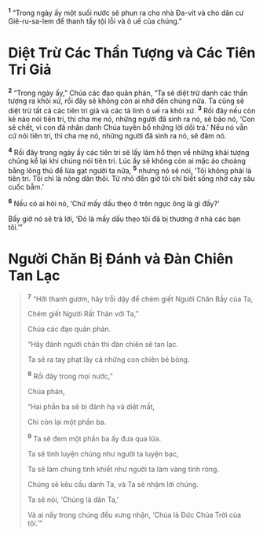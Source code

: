 <sup><b>1</b></sup> “Trong ngày ấy một suối nước sẽ phun ra cho nhà Ða-vít và cho dân cư Giê-ru-sa-lem để thanh tẩy tội lỗi và ô uế của chúng.”

# Diệt Trừ Các Thần Tượng và Các Tiên Tri Giả

<sup><b>2</b></sup> “Trong ngày ấy,” Chúa các đạo quân phán, “Ta sẽ diệt trừ danh các thần tượng ra khỏi xứ, rồi đây sẽ không còn ai nhớ đến chúng nữa. Ta cũng sẽ diệt trừ tất cả các tiên tri giả và các tà linh ô uế ra khỏi xứ. <sup><b>3</b></sup> Rồi đây nếu còn kẻ nào nói tiên tri, thì cha mẹ nó, những người đã sinh ra nó, sẽ bảo nó, ‘Con sẽ chết, vì con đã nhân danh Chúa tuyên bố những lời dối trá.’ Nếu nó vẫn cứ nói tiên tri, thì cha mẹ nó, những người đã sinh ra nó, sẽ đâm nó.

<sup><b>4</b></sup> Rồi đây trong ngày ấy các tiên tri sẽ lấy làm hổ thẹn về những khải tượng chúng kể lại khi chúng nói tiên tri. Lúc ấy sẽ không còn ai mặc áo choàng bằng lông thú để lừa gạt người ta nữa, <sup><b>5</b></sup> nhưng nó sẽ nói, ‘Tôi không phải là tiên tri. Tôi chỉ là nông dân thôi. Từ nhỏ đến giờ tôi chỉ biết sống nhờ cày sâu cuốc bẫm.’

<sup><b>6</b></sup> Nếu có ai hỏi nó, ‘Chứ mấy dấu thẹo ở trên ngực ông là gì đấy?’

Bấy giờ nó sẽ trả lời, ‘Ðó là mấy dấu thẹo tôi đã bị thương ở nhà các bạn tôi.’”

# Người Chăn Bị Ðánh và Ðàn Chiên Tan Lạc

> <sup><b>7</b></sup> “Hỡi thanh gươm, hãy trỗi dậy để chém giết Người Chăn Bầy của Ta,
>
> Chém giết Người Rất Thân với Ta,”
>
> Chúa các đạo quân phán.
>
> “Hãy đánh người chăn thì đàn chiên sẽ tan lạc.
>
> Ta sẽ ra tay phạt lây cả những con chiên bé bỏng.
>
> <sup><b>8</b></sup> Rồi đây trong mọi nước,”
>
> Chúa phán,
>
> “Hai phần ba sẽ bị đánh hạ và diệt mất,
>
> Chỉ còn lại một phần ba.
>
> <sup><b>9</b></sup> Ta sẽ đem một phần ba ấy đưa qua lửa.
>
> Ta sẽ tinh luyện chúng như người ta luyện bạc,
>
> Ta sẽ làm chúng tinh khiết như người ta làm vàng tinh ròng.
>
> Chúng sẽ kêu cầu danh Ta, và Ta sẽ nhậm lời chúng.
>
> Ta sẽ nói, ‘Chúng là dân Ta,’
>
> Và ai nấy trong chúng đều xưng nhận, ‘Chúa là Ðức Chúa Trời của tôi.’”
